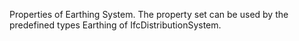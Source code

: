 Properties of Earthing System. The property set can be used by the predefined types Earthing of IfcDistributionSystem.
